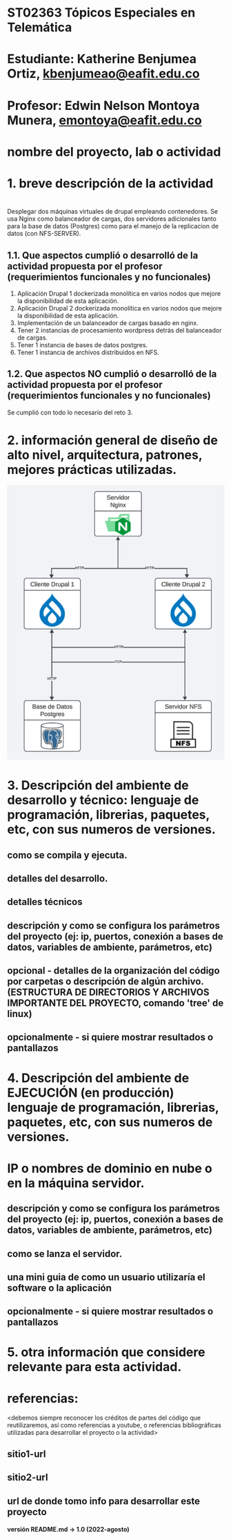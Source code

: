 # ST02363 Tópicos Especiales en Telemática

# Estudiante: Katherine Benjumea Ortiz, kbenjumeao@eafit.edu.co

# Profesor: Edwin Nelson Montoya Munera, emontoya@eafit.edu.co

# nombre del proyecto, lab o actividad
#
# 1. breve descripción de la actividad
#
Desplegar dos máquinas virtuales de drupal empleando contenedores. Se usa Nginx como balanceador de cargas, dos servidores adicionales tanto para la base de datos (Postgres) como para el manejo de la replicacion de datos (con NFS-SERVER).

## 1.1. Que aspectos cumplió o desarrolló de la actividad propuesta por el profesor (requerimientos funcionales y no funcionales)

1. Aplicación Drupal 1 dockerizada monolítica en varios nodos que mejore la disponibilidad de esta aplicación.
2. Aplicación Drupal 2 dockerizada monolítica en varios nodos que mejore la disponibilidad de esta aplicación.
2. Implementación de un balanceador de cargas basado en nginx.
3. Tener 2 instancias de procesamiento wordpress detrás del balanceador de cargas.
4. Tener 1 instancia de bases de datos postgres.
5. Tener 1 instancia de archivos distribuidos en NFS.

## 1.2. Que aspectos NO cumplió o desarrolló de la actividad propuesta por el profesor (requerimientos funcionales y no funcionales)

Se cumplió con todo lo necesario del reto 3.

# 2. información general de diseño de alto nivel, arquitectura, patrones, mejores prácticas utilizadas.

![Alt text](image.png)

# 3. Descripción del ambiente de desarrollo y técnico: lenguaje de programación, librerias, paquetes, etc, con sus numeros de versiones.

## como se compila y ejecuta.
## detalles del desarrollo.
## detalles técnicos
## descripción y como se configura los parámetros del proyecto (ej: ip, puertos, conexión a bases de datos, variables de ambiente, parámetros, etc)
## opcional - detalles de la organización del código por carpetas o descripción de algún archivo. (ESTRUCTURA DE DIRECTORIOS Y ARCHIVOS IMPORTANTE DEL PROYECTO, comando 'tree' de linux)
## 
## opcionalmente - si quiere mostrar resultados o pantallazos 

# 4. Descripción del ambiente de EJECUCIÓN (en producción) lenguaje de programación, librerias, paquetes, etc, con sus numeros de versiones.

# IP o nombres de dominio en nube o en la máquina servidor.

## descripción y como se configura los parámetros del proyecto (ej: ip, puertos, conexión a bases de datos, variables de ambiente, parámetros, etc)

## como se lanza el servidor.

## una mini guia de como un usuario utilizaría el software o la aplicación

## opcionalmente - si quiere mostrar resultados o pantallazos 

# 5. otra información que considere relevante para esta actividad.

# referencias:
<debemos siempre reconocer los créditos de partes del código que reutilizaremos, así como referencias a youtube, o referencias bibliográficas utilizadas para desarrollar el proyecto o la actividad>
## sitio1-url 
## sitio2-url
## url de donde tomo info para desarrollar este proyecto

#### versión README.md -> 1.0 (2022-agosto)